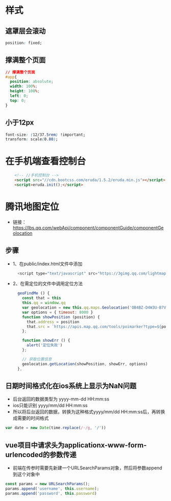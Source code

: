# 样式
## 遮罩层会滚动
```css
position: fixed;
```

## 撑满整个页面
```css
// 撑满整个页面
#app{
  position: absolute;
  width: 100%;
  height: 100%;
  left: 0;
  top: 0;
}
```

## 小于12px
```css
font-size: (12/37.5rem) !important;
transform: scale(0.80);
```

# 在手机端查看控制台
```html
    <!-- //手机控制台 -->
    <script src="//cdn.bootcss.com/eruda/1.5.2/eruda.min.js"></script>
    <script>eruda.init();</script>
```

# 腾讯地图定位
- 链接：https://lbs.qq.com/webApi/component/componentGuide/componentGeolocation
## 步骤
- 1、在public/index.html文件中添加
  ```js
    <script type="text/javascript" src="https://3gimg.qq.com/lightmap/components/geolocation/geolocation.min.js"></script>
  ```
- 2、在需定位的文件中调用定位方法
  ```js
    geoFindMe () {
      const that = this
      this.qq = window.qq
      var geolocation = new this.qq.maps.Geolocation('OB4BZ-D4W3U-B7VVO-4PJWW-6TKDJ-WPB77', 'myapp')
      var options = { timeout: 8000 }
      function showPosition (position) {
        that.address = position
        that.src = `https://apis.map.qq.com/tools/poimarker?type=${position.type}&marker=coord:${position.lat},${position.lng};addr:${position.addr}&key=${that.key}&referer=myapp`
      };

      function showErr () {
        alert('定位失败')
      };

      // 获取位置信息
      geolocation.getLocation(showPosition, showErr, options)
    },
  ```
## 日期时间格式化在ios系统上显示为NaN问题
- 后台返回的数据类型为 yyyy-mm-dd HH:mm:ss
- ios只能识别 yyyy/mm/dd HH:mm:ss
- 所以将后台返回的数据，转换为这种格式yyyy/mm/dd HH:mm:ss后，再转换成需要的时间格式
```js
var date = new Date(time.replace(/-/g, '/'))
```

## vue项目中请求头为applicationx-www-form-urlencoded的参数传递
- 前端在传参时需要先新建一个URLSearchParams对象，然后将参数append到这个对象中
```js
const params = new URLSearchParams();
params.append('username', this.username);
params.append('password', this.password)
```